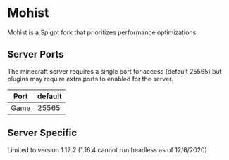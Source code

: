 # Mohist

Mohist is a Spigot fork that prioritizes performance optimizations.

## Server Ports
The minecraft server requires a single port for access (default 25565) but plugins may require extra ports to enabled for the server.


| Port  | default |
|-------|---------|
| Game  | 25565   |

## Server Specific

Limited to version 1.12.2 (1.16.4 cannot run headless as of 12/6/2020)